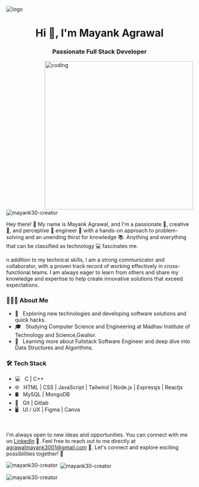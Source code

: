![logo](https://previews.123rf.com/images/karpenkoilia/karpenkoilia1806/karpenkoilia180600011/102988806-vector-line-web-concept-for-programming-linear-web-banner-for-coding.jpg) 
<h1 align="center">Hi 👋, I'm Mayank Agrawal</h1>
<h3 align="center">Passionate Full Stack Developer</h3>
<img align="right" alt="coding" width="400" src="https://user-images.githubusercontent.com/55389276/140866485-8fb1c876-9a8f-4d6a-98dc-08c4981eaf70.gif">


<p align="left"> <img src="https://komarev.com/ghpvc/?username=mayank30-creator&label=Profile%20views&color=0e75b6&style=flat" alt="mayank30-creator" /> </p>

Hey there! 👋 My name is Mayank Agrawal, and I'm a passionate 🥇, creative 🎨, and perceptive 🔭 engineer 🔧 with a hands-on approach to problem-solving and an unending thirst for knowledge 📚. Anything and everything that can be classified as technology 💻 fascinates me.

n addition to my technical skills, I am a strong communicator and collaborator, with a proven track record of working effectively in cross-functional teams. I am always eager to learn from others and share my knowledge and expertise to help create innovative solutions that exceed expectations.

<h3> 👨🏻‍💻 About Me </h3>

- 🤔 &nbsp; Exploring new technologies and developing software solutions and quick hacks.
- 🎓 &nbsp; Studying Computer Science and Engineering at Madhav Institute of Technology and Science,Gwalior.
- 🌱 &nbsp; Learning more about Fullstack Software Engineer and deep dive into Data Structures and Algorithms.

<h3>🛠 Tech Stack</h3>

- 💻 &nbsp; C | C++
- 🌐 &nbsp; HTML | CSS | JavaScript | Tailwind | Node.js | Expressjs | Reactjs
- 🛢 &nbsp; MySQL | MongoDB 
- 🔧 &nbsp; Git | Gitlab 
- 🖥 &nbsp; UI / UX | Figma | Canva 

<br/>

I'm always open to new ideas and opportunities. You can connect with me on <a target="_blank" href="https://www.linkedin.com/in/mayank-agrawal-703b28214/">LinkedIn</a> 👥. Feel free to reach out to me directly at agrawalmayank3001@gmail.com 📧. Let's connect and explore exciting possibilities together! 🚀

<p><img align="left" src="https://github-readme-stats.vercel.app/api/top-langs?username=mayank30-creator&show_icons=true&locale=en&layout=compact" alt="mayank30-creator" /></p>

<p>&nbsp;<img align="center" src="https://github-readme-stats.vercel.app/api?username=mayank30-creator&show_icons=true&locale=en" alt="mayank30-creator" /></p>

<p><img align="center" src="https://github-readme-streak-stats.herokuapp.com/?user=mayank30-creator&" alt="mayank30-creator" /></p>
